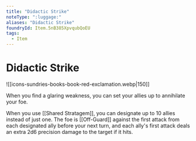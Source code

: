 ```yaml
---
title: "Didactic Strike"
noteType: ":luggage:"
aliases: "Didactic Strike"
foundryId: Item.5nB385XpvqubQoEU
tags:
  - Item
---
```


# Didactic Strike
![[icons-sundries-books-book-red-exclamation.webp|150]]

When you find a glaring weakness, you can set your allies up to annihilate your foe.

When you use [[Shared Stratagem]], you can designate up to 10 allies instead of just one. The foe is [[Off-Guard]] against the first attack from each designated ally before your next turn, and each ally's first attack deals an extra 2d6 precision damage to the target if it hits.


